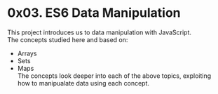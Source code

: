 # 0x03. ES6 Data Manipulation
This project introduces us to data manipulation with JavaScript.  
The concepts studied here and based on:    
- Arrays  
- Sets  
- Maps  
The concepts look deeper into each of the above topics, exploiting   
how to manipualate data using each concept.
